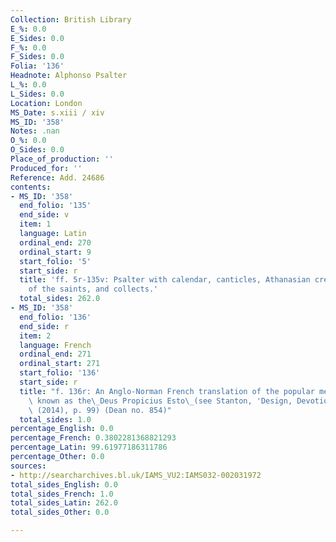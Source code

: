 ```yaml
---
Collection: British Library
E_%: 0.0
E_Sides: 0.0
F_%: 0.0
F_Sides: 0.0
Folia: '136'
Headnote: Alphonso Psalter
L_%: 0.0
L_Sides: 0.0
Location: London
MS_Date: s.xiii / xiv
MS_ID: '358'
Notes: .nan
O_%: 0.0
O_Sides: 0.0
Place_of_production: ''
Produced_for: ''
Reference: Add. 24686
contents:
- MS_ID: '358'
  end_folio: '135'
  end_side: v
  item: 1
  language: Latin
  ordinal_end: 270
  ordinal_start: 9
  start_folio: '5'
  start_side: r
  title: 'ff. 5r-135v: Psalter with calendar, canticles, Athanasian creed, litany
    of the saints, and collects.'
  total_sides: 262.0
- MS_ID: '358'
  end_folio: '136'
  end_side: r
  item: 2
  language: French
  ordinal_end: 271
  ordinal_start: 271
  start_folio: '136'
  start_side: r
  title: "f. 136r: An Anglo-Norman French translation of the popular medieval prayer\
    \ known as the\_Deus Propicius Esto\_(see Stanton, 'Design, Devotion and Durability'\
    \ (2014), p. 99) (Dean no. 854)"
  total_sides: 1.0
percentage_English: 0.0
percentage_French: 0.3802281368821293
percentage_Latin: 99.61977186311786
percentage_Other: 0.0
sources:
- http://searcharchives.bl.uk/IAMS_VU2:IAMS032-002031972
total_sides_English: 0.0
total_sides_French: 1.0
total_sides_Latin: 262.0
total_sides_Other: 0.0

---
```


